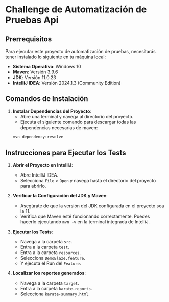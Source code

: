 #  Challenge de Automatización de Pruebas Api

## Prerrequisitos

Para ejecutar este proyecto de automatización de pruebas, necesitarás tener instalado lo siguiente en tu máquina local:

- **Sistema Operativo**: Windows 10
- **Maven**: Versión 3.9.6
- **JDK**: Versión 11.0.23
- **IntelliJ IDEA**: Versión 2024.1.3 (Community Edition)

## Comandos de Instalación

1. **Instalar Dependencias del Proyecto**:
   - Abre una terminal y navega al directorio del proyecto.
   - Ejecuta el siguiente comando para descargar todas las dependencias necesarias de maven:
    ```sh
    mvn dependency:resolve
    ```

## Instrucciones para Ejecutar los Tests

1. **Abrir el Proyecto en IntelliJ**:
   - Abre IntelliJ IDEA.
   - Selecciona `File` > `Open` y navega hasta el directorio del proyecto para abrirlo.

2. **Verificar la Configuración del JDK y Maven**:
   - Asegúrate de que la versión del JDK configurada en el proyecto sea la 11.
   - Verifica que Maven esté funcionando correctamente. Puedes hacerlo ejecutando `mvn -v` en la terminal integrada de IntelliJ.

3. **Ejecutar los Tests**:
   - Navega a la carpeta `src`.
   - Entra a la carpeta `test`.
   - Entra a la carpeta `resources`.
   - Selecciona `DemoBlaze.feature`.
   - Y ejecuta el Run del `Feature`.

4. **Localizar los reportes generados**:
   - Navega a la carpeta `target`.
   - Entra a la carpeta `karate-reports`.
   - Selecciona `karate-summary.html`.
 